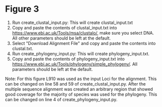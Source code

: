 # Figure 3
1. Run create_clustal_input.py: This will create clustal_input.txt
2. Copy and paste the contents of clustal_input.txt into https://www.ebi.ac.uk/Tools/msa/clustalo/, make sure you select DNA. All other parameters should be left at the default.
3. Select "Download Alignment File" and copy and paste the contents into clustal.txt.
4. Run create_phylogeny_input.py: This will create phylogeny_input.txt.
5. Copy and paste the contents of phylogeny_input.txt into https://www.ebi.ac.uk/Tools/phylogeny/simple_phylogeny/. All parameters should be left at the default.

Note: For this figure L910 was used as the input Loci for the alignment. This can be changed on line 58 and 59 of create_clustal_input.py. After the multiple sequence alignment was created an arbitrary region that showed good coverage for the majority of species was used for the phylogeny. This can be changed on line 4 of create_phylogeny_input.py.

